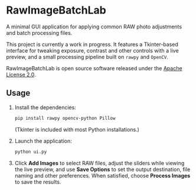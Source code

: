 # RawImageBatchLab

A minimal GUI application for applying common RAW photo adjustments and batch processing files.

This project is currently a work in progress. It features a Tkinter-based interface for tweaking exposure, contrast and other controls with a live preview, and a small processing pipeline built on `rawpy` and `OpenCV`.

RawImageBatchLab is open source software released under the [Apache License 2.0](https://www.apache.org/licenses/LICENSE-2.0).

## Usage

1. Install the dependencies:

   ```bash
   pip install rawpy opencv-python Pillow
   ```

   (Tkinter is included with most Python installations.)

2. Launch the application:

   ```bash
   python ui.py
   ```

3. Click **Add Images** to select RAW files, adjust the sliders while viewing the live preview, and use **Save Options** to set the output destination, file naming and other preferences. When satisfied, choose **Process Images** to save the results.

